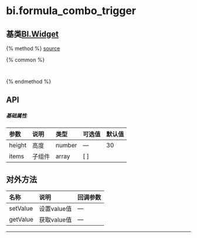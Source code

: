 # bi.formula_combo_trigger

## 基类[BI.Widget](/core/widget.md)

{% method %}
[source](https://jsfiddle.net/fineui/urvt04so/)

{% common %}
```javascript



```

{% endmethod %}

## API
##### 基础属性
| 参数    | 说明           | 类型  | 可选值 | 默认值
| :------ |:-------------  | :-----| :----|:----
| height | 高度 | number | —| 30
| items | 子组件 | array | [ ]|
 


## 对外方法
| 名称     | 说明                           |  回调参数     
| :------ |:-------------                  | :-----   
| setValue| 设置value值|—|
| getValue| 获取value值|—|





---


